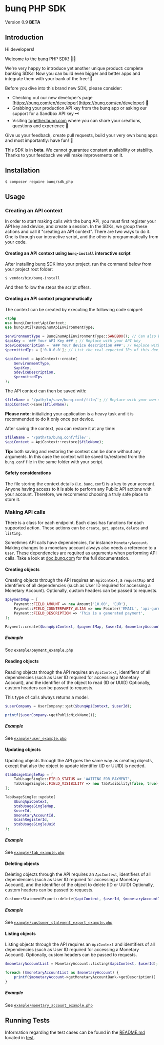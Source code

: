 # bunq PHP SDK
Version 0.9 **BETA**

## Introduction
Hi developers!

Welcome to the bunq PHP SDK! 👨‍💻

We're very happy to introduce yet another unique product: complete banking SDKs! 
Now you can build even bigger and better apps and integrate them with your bank of the free! 🌈

Before you dive into this brand new SDK, please consider:
- Checking out our new developer’s page [https://bunq.com/en/developer](https://bunq.com/en/developer) 🙌  
- Grabbing your production API key from the bunq app or asking our support for a Sandbox API key 🗝
- Visiting [together.bunq.com](https://together.bunq.com) where you can share your creations, questions and experience
🎤

Give us your feedback, create pull requests, build your very own bunq apps and most importantly: have fun! 💪

This SDK is in **beta**. We cannot guarantee constant availability or stability. 
Thanks to your feedback we will make improvements on it.

## Installation

```shell
$ composer require bunq/sdk_php
```

## Usage

### Creating an API context
In order to start making calls with the bunq API, you must first register your API key and device, and create a session.
In the SDKs, we group these actions and call it "creating an API context". There are two ways to do it. One is through
our interactive script, and the other is programmatically from your code.

#### Creating an API context using `bunq-install` interactive script
After installing bunq SDK into your project, run the command below from your project root folder:

```shell
$ vendor/bin/bunq-install
```

And then follow the steps the script offers.

#### Creating an API context programmatically
The context can be created by executing the following code snippet:
```php
<?php
use bunq\Context\ApiContext;
use bunq\Util\BunqEnumApiEnvironmentType;

$environmentType = BunqEnumApiEnvironmentType::SANDBOX(); // Can also be BunqEnumApiEnvironmentType::PRODUCTION();
$apiKey = '### Your API Key ###'; // Replace with your API key
$deviceDescription = '### Your device description ###'; // Replace with your device description
$permittedIps = ['0.0.0.0']; // List the real expected IPs of this device of leave empty to use the current IP

$apiContext = ApiContext::create(
    $environmentType,
    $apiKey,
    $deviceDescription,
    $permittedIps
);
```

The API context can then be saved with:

```php
$fileName = '/path/to/save/bunq.conf/file/'; // Replace with your own secure location to store the API context details
$apiContext->save($fileName);
```

**Please note:** initializing your application is a heavy task and it is recommended to do it only once per device.  

After saving the context, you can restore it at any time:

```php
$fileName = '/path/to/bunq.conf/file/';
$apiContext = ApiContext::restore($fileName);
```

**Tip:** both saving and restoring the context can be done without any arguments. In this case the context will be saved
to/restored from the `bunq.conf` file in the same folder with your script.

#### Safety considerations
The file storing the context details (i.e. `bunq.conf`) is a key to your account. Anyone having access to it is able to
perform any Public API actions with your account. Therefore, we recommend choosing a truly safe place to store it.

### Making API calls
There is a class for each endpoint. Each class has functions for each supported action. These actions can be
`create`, `get`, `update`, `delete` and `listing`.

Sometimes API calls have dependencies, for instance `MonetaryAccount`. Making changes to a monetary account 
always also needs a reference to a `User`. These dependencies are required as arguments when performing API calls.
Take a look at [doc.bunq.com](https://doc.bunq.com) for the full documentation.

#### Creating objects
Creating objects through the API requires an `ApiContext`, a `requestMap` and identifiers of all dependencies (such as
User ID required for accessing a Monetary Account). Optionally, custom headers can be passed to requests.

```php
$paymentMap = [
    Payment::FIELD_AMOUNT => new Amount('10.00', 'EUR'),
    Payment::FIELD_COUNTERPARTY_ALIAS => new Pointer('EMAIL', 'api-guru@bunq.io'),
    Payment::FIELD_DESCRIPTION => 'This is a generated payment',
];

Payment::create($bunqApiContext, $paymentMap, $userId, $monetaryAccountId);
```

##### Example
See [`example/payment_example.php`](./example/payment_example.php)

#### Reading objects
Reading objects through the API requires an `ApiContext`, identifiers of all dependencies (such as User ID required for
accessing a Monetary Account), and the identifier of the object to read (ID or UUID) Optionally, custom headers can be
passed to requests.

This type of calls always returns a model.

```php
$userCompany = UserCompany::get($bunqApiContext, $userId);

printf($userCompany->getPublicNickName());
```

##### Example
See [`example/user_example.php`](./example/user_example.php)

#### Updating objects
Updating objects through the API goes the same way as creating objects, except that also the object to update identifier 
(ID or UUID) is needed.

```php
$tabUsageSingleMap = [
    TabUsageSingle::FIELD_STATUS => 'WAITING_FOR_PAYMENT',
    TabUsageSingle::FIELD_VISIBILITY => new TabVisibility(false, true),
];

TabUsageSingle::update(
    $bunqApiContext,
    $tabUsageSingleMap,
    $userId,
    $monetaryAccountId,
    $cashRegisterId,
    $tabUsageSingleUuid
);
```

##### Example
See [`example/tab_example.php`](./example/tab_example.php)

#### Deleting objects
Deleting objects through the API requires an `ApiContext`, identifiers of all dependencies (such as User ID required for
accessing a Monetary Account), and the identifier of the object to delete (ID or UUID) Optionally, custom headers can be
passed to requests.

```php
CustomerStatementExport::delete($apiContext, $userId, $monetaryAccountId, $customerStatementExportId)
```

##### Example
See [`example/customer_statement_export_example.php`](./example/customer_statement_export_example.php)

#### Listing objects
Listing objects through the API requires an `ApiContext` and identifiers of all dependencies (such as User ID required
for accessing a Monetary Account). Optionally, custom headers can be passed to requests.

```php
$monetaryAccountList = MonetaryAccount::listing($apiContext, $userId);

foreach ($monetaryAccountList as $monetaryAccount) {
    printf($monetaryAccount->getMonetaryAccountBank->getDescription() . PHP_EOL);
}
```

##### Example
See [`example/monetary_account_example.php`](./example/monetary_account_example.php)


## Running Tests

Information regarding the test cases can be found in the [README.md](./tests/README.md)
located in [test](/tests).
